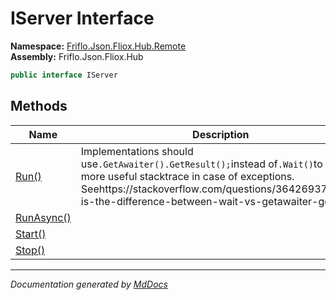 ﻿<!--  
  <auto-generated>   
    The contents of this file were generated by a tool.  
    Changes to this file may be list if the file is regenerated  
  </auto-generated>   
-->

# IServer Interface

**Namespace:** [Friflo.Json.Fliox.Hub.Remote](../index.md)  
**Assembly:** Friflo.Json.Fliox.Hub

```csharp
public interface IServer
```

## Methods

| Name                              | Description                                                                                                                                                                                                                                              |
| --------------------------------- | -------------------------------------------------------------------------------------------------------------------------------------------------------------------------------------------------------------------------------------------------------- |
| [Run()](methods/Run.md)           | Implementations should use`.GetAwaiter().GetResult();`instead of`.Wait()`to get a more useful stacktrace in case of exceptions. Seehttps:\/\/stackoverflow.com\/questions\/36426937\/what\-is\-the\-difference\-between\-wait\-vs\-getawaiter\-getresult |
| [RunAsync()](methods/RunAsync.md) |                                                                                                                                                                                                                                                          |
| [Start()](methods/Start.md)       |                                                                                                                                                                                                                                                          |
| [Stop()](methods/Stop.md)         |                                                                                                                                                                                                                                                          |

___

*Documentation generated by [MdDocs](https://github.com/ap0llo/mddocs)*
